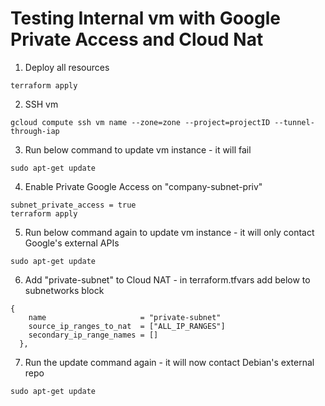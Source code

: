 # Testing Internal vm with Google Private Access and Cloud Nat



1. Deploy all resources
```
terraform apply
```
2. SSH vm
```
gcloud compute ssh vm name --zone=zone --project=projectID --tunnel-through-iap
```
3. Run below command to update vm instance - it will fail
```
sudo apt-get update
```
4. Enable Private Google Access on "company-subnet-priv"
```
subnet_private_access = true
terraform apply
```
5. Run below command again to update vm instance - it will only contact Google's external APIs
```
sudo apt-get update
```
6. Add "private-subnet" to Cloud NAT - in terraform.tfvars add below to subnetworks block
```
{
    name                     = "private-subnet"
    source_ip_ranges_to_nat  = ["ALL_IP_RANGES"]
    secondary_ip_range_names = []
  },
```
7. Run the update command again - it will now contact Debian's external repo
```
sudo apt-get update
```